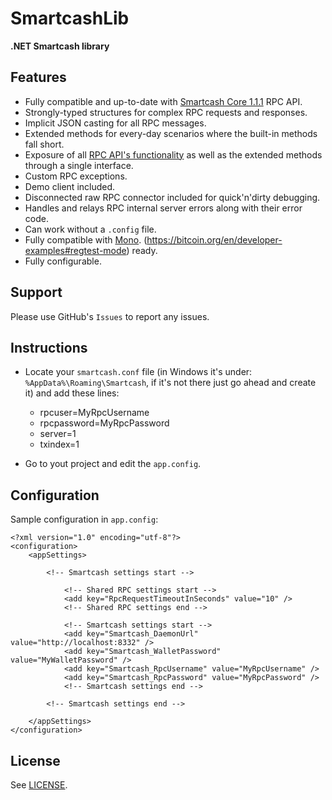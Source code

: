 ﻿SmartcashLib
==========

**.NET Smartcash library**

Features
--------

- Fully compatible and up-to-date with [Smartcash Core 1.1.1](https://github.com/SmartCash/smartcash) RPC API.
- Strongly-typed structures for complex RPC requests and responses.
- Implicit JSON casting for all RPC messages.
- Extended methods for every-day scenarios where the built-in methods fall short.
- Exposure of all [RPC API's functionality](https://en.bitcoin.it/wiki/Original_Bitcoin_client/API_calls_list) as well as the extended methods through a single interface.
- Custom RPC exceptions.
- Demo client included.
- Disconnected raw RPC connector included for quick'n'dirty debugging.
- Handles and relays RPC internal server errors along with their error code.
- Can work without a `.config` file.
- Fully compatible with [Mono](http://www.mono-project.com/).
(https://bitcoin.org/en/developer-examples#regtest-mode) ready.
- Fully configurable.

Support
-------

Please use GitHub's `Issues` to report any issues.

Instructions
------------

- Locate your `smartcash.conf` file (in Windows it's under: `%AppData%\Roaming\Smartcash`, if it's not there just go ahead and create it) and add these lines:
	- rpcuser=MyRpcUsername
	- rpcpassword=MyRpcPassword
	- server=1
	- txindex=1

- Go to yout project and edit the `app.config`.

Configuration
-------------

Sample configuration in `app.config`:

	﻿<?xml version="1.0" encoding="utf-8"?>
	<configuration>
		<appSettings>

			<!-- Smartcash settings start -->

				<!-- Shared RPC settings start -->
				<add key="RpcRequestTimeoutInSeconds" value="10" />
				<!-- Shared RPC settings end -->

				<!-- Smartcash settings start -->
				<add key="Smartcash_DaemonUrl" value="http://localhost:8332" />
				<add key="Smartcash_WalletPassword" value="MyWalletPassword" />
				<add key="Smartcash_RpcUsername" value="MyRpcUsername" />
				<add key="Smartcash_RpcPassword" value="MyRpcPassword" />
				<!-- Smartcash settings end -->

			<!-- Smartcash settings end -->
			
		</appSettings>
	</configuration>

License
-------

See [LICENSE](LICENSE).

